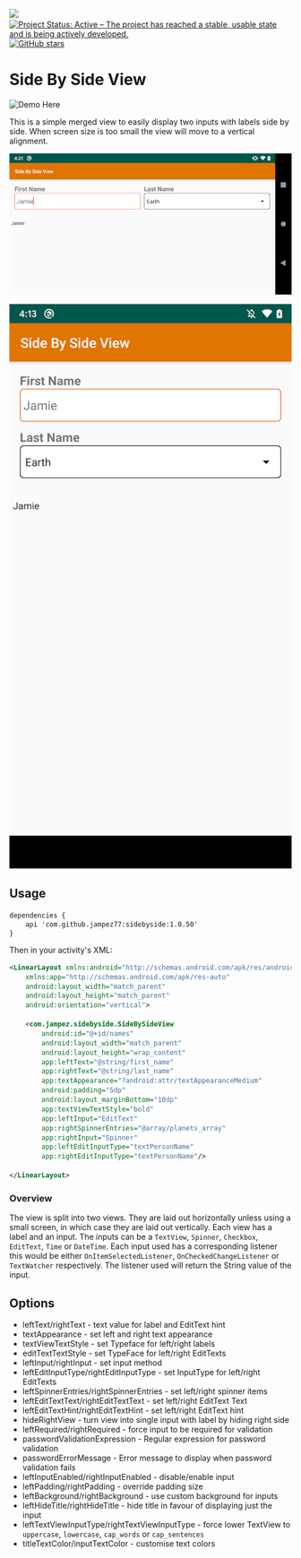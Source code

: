 [![](https://jitpack.io/v/jampez77/sidebyside.svg)](https://jitpack.io/#jampez77/sidebyside) [![Project Status: Active – The project has reached a stable, usable state and is being actively developed.](http://www.repostatus.org/badges/latest/active.svg)](http://www.repostatus.org/#active) [![GitHub stars](https://img.shields.io/github/stars/jampez77/sidebyside.svg?style=social&label=Star)](https://GitHub.com/jampez77/sidebyside/stargazers) 

Side By Side View
=========================

![Demo Here](https://play.google.com/store/apps/details?id=com.jampez.sidebysideexample)

This is a simple merged view to easily display two inputs with labels side  by side. When screen size is too small the view will move to a vertical alignment.

![Landscape](Screenshot_20190416-162113.png)

![Example](Screenshot_2019-02-28-12-50-23.png)

## Usage ##

```
dependencies {
    api 'com.github.jampez77:sidebyside:1.0.50'
}
```

Then in your activity's XML:

```xml
<LinearLayout xmlns:android="http://schemas.android.com/apk/res/android"
    xmlns:app="http://schemas.android.com/apk/res-auto"
    android:layout_width="match_parent"
    android:layout_height="match_parent"
    android:orientation="vertical">

    <com.jampez.sidebyside.SideBySideView
        android:id="@+id/names"
        android:layout_width="match_parent"
        android:layout_height="wrap_content"
        app:leftText="@string/first_name"
        app:rightText="@string/last_name"
        app:textAppearance="?android:attr/textAppearanceMedium"
        android:padding="5dp"
        android:layout_marginBottom="10dp"
        app:textViewTextStyle="bold"
        app:leftInput="EditText"
        app:rightSpinnerEntries="@array/planets_array"
        app:rightInput="Spinner"
        app:leftEditInputType="textPersonName"
        app:rightEditInputType="textPersonName"/>
            
</LinearLayout>
```

### Overview

The view is split into two views. They are laid out horizontally unless using a small screen, in which case they are laid out vertically. Each view has a label and an input. The inputs can be a `TextView`, `Spinner`, `Checkbox`, `EditText`, `Time` or `DateTime`.
Each input used has a corresponding listener this would be either `OnItemSelectedListener`, `OnCheckedChangeListener` or `TextWatcher` respectively. The listener used will return the String value of the input.

## Options

* leftText/rightText - text value for label and EditText hint
* textAppearance - set left and right text appearance 
* textViewTextStyle - set Typeface for left/right labels
* editTextTextStyle - set TypeFace for left/right EditTexts
* leftInput/rightInput - set input method
* leftEditInputType/rightEditInputType - set InputType for left/right EditTexts
* leftSpinnerEntries/rightSpinnerEntries - set left/right spinner items
* leftEditTextText/rightEditTextText - set left/right EditText Text
* leftEditTextHint/rightEditTextHint - set left/right EditText hint
* hideRightView - turn view into single input with label by hiding right side
* leftRequired/rightRequired - force input to be required for validation
* passwordValidationExpression - Regular expression for password validation
* passwordErrorMessage - Error message to display when password validation fails
* leftInputEnabled/rightInputEnabled - disable/enable input
* leftPadding/rightPadding - override padding size
* leftBackground/rightBackground - use custom background for inputs
* leftHideTitle/rightHideTitle - hide title in favour of displaying just the input
* leftTextViewInputType/rightTextViewInputType - force lower TextView to `uppercase`, `lowercase`, `cap_words` or `cap_sentences`
* titleTextColor/inputTextColor - customise text colors